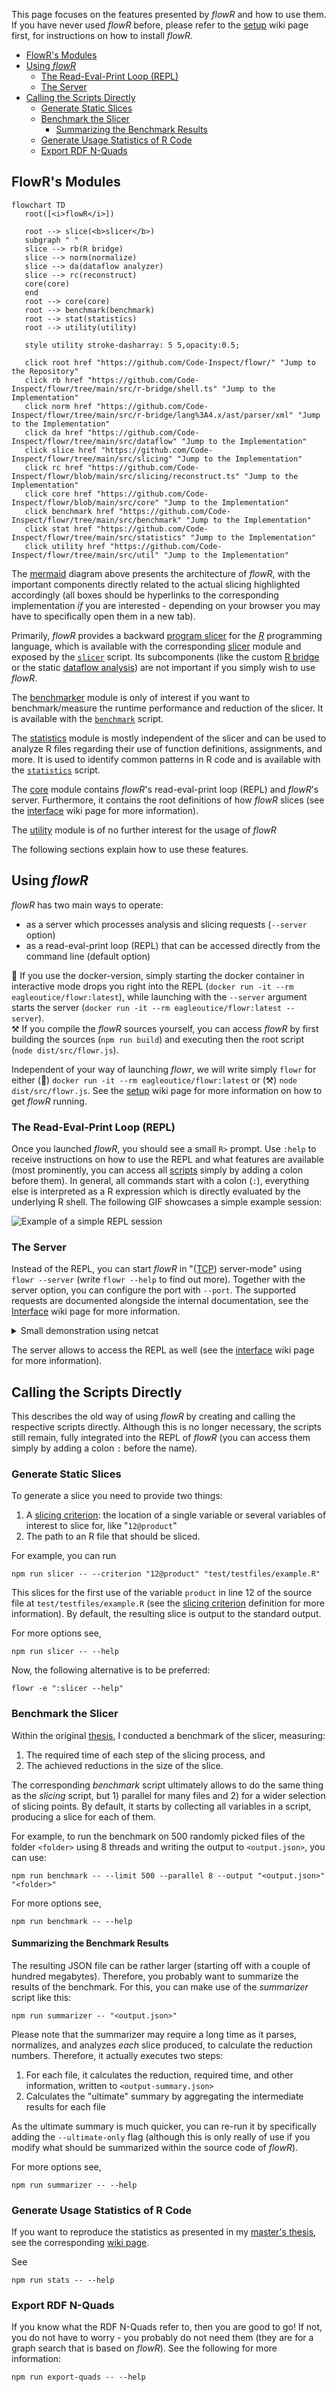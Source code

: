 This page focuses on the features presented by *flowR* and how to use them.
If you have never used *flowR* before, please refer to the [setup](https://github.com/Code-Inspect/flowr/wiki/Setup) wiki page first, for instructions on how to install *flowR*.

<!-- TOC -->
- [FlowR's Modules](#flowrs-modules)
- [Using *flowR*](#using-flowr)
  - [The Read-Eval-Print Loop (REPL)](#the-read-eval-print-loop-repl)
  - [The Server](#the-server)
- [Calling the Scripts Directly](#calling-the-scripts-directly)
  - [Generate Static Slices](#generate-static-slices)
  - [Benchmark the Slicer](#benchmark-the-slicer)
    - [Summarizing the Benchmark Results](#summarizing-the-benchmark-results)
  - [Generate Usage Statistics of R Code](#generate-usage-statistics-of-r-code)
  - [Export RDF N-Quads](#export-rdf-n-quads)
<!-- TOC -->

## FlowR's Modules

```mermaid
flowchart TD
   root([<i>flowR</i>])

   root --> slice(<b>slicer</b>)
   subgraph " "
   slice --> rb(R bridge)
   slice --> norm(normalize)
   slice --> da(dataflow analyzer)
   slice --> rc(reconstruct)
   core(core)
   end
   root --> core(core)
   root --> benchmark(benchmark)
   root --> stat(statistics)
   root --> utility(utility)

   style utility stroke-dasharray: 5 5,opacity:0.5;

   click root href "https://github.com/Code-Inspect/flowr/" "Jump to the Repository"
   click rb href "https://github.com/Code-Inspect/flowr/tree/main/src/r-bridge/shell.ts" "Jump to the Implementation"
   click norm href "https://github.com/Code-Inspect/flowr/tree/main/src/r-bridge/lang%3A4.x/ast/parser/xml" "Jump to the Implementation"
   click da href "https://github.com/Code-Inspect/flowr/tree/main/src/dataflow" "Jump to the Implementation"
   click slice href "https://github.com/Code-Inspect/flowr/tree/main/src/slicing" "Jump to the Implementation"
   click rc href "https://github.com/Code-Inspect/flowr/blob/main/src/slicing/reconstruct.ts" "Jump to the Implementation"
   click core href "https://github.com/Code-Inspect/flowr/blob/main/src/core" "Jump to the Implementation"
   click benchmark href "https://github.com/Code-Inspect/flowr/tree/main/src/benchmark" "Jump to the Implementation"
   click stat href "https://github.com/Code-Inspect/flowr/tree/main/src/statistics" "Jump to the Implementation"
   click utility href "https://github.com/Code-Inspect/flowr/tree/main/src/util" "Jump to the Implementation"
```

The [mermaid](https://mermaid.js.org/) diagram above presents the architecture of *flowR*, with the important components directly related to the actual slicing highlighted accordingly (all boxes should be hyperlinks to the corresponding implementation *if* you are interested - depending on your browser you may have to specifically open them in a new tab).

Primarily, *flowR* provides a backward [program slicer](https://en.wikipedia.org/wiki/Program_slicing) for the [*R*](https://www.r-project.org/) programming language, which is available with the corresponding [slicer](https://github.com/Code-Inspect/flowr/tree/main/src/slicing) module and exposed by the [`slicer`](#generate-static-slices) script.
Its subcomponents (like the custom [R bridge](https://github.com/Code-Inspect/flowr/tree/main/src/r-bridge) or the static [dataflow analysis]("https://github.com/Code-Inspect/flowr/tree/main/src/dataflow)) are not important if you simply wish to use *flowR*.

The [benchmarker](https://github.com/Code-Inspect/flowr/tree/main/src/benchmark) module is only of interest if you want to benchmark/measure the runtime performance and reduction of the slicer. It is available with the [`benchmark`](#benchmark-the-slicer) script.

The [statistics](https://github.com/Code-Inspect/flowr/tree/main/src/statistics) module is mostly independent of the slicer and can be used to analyze R files regarding their use of function definitions, assignments, and more.  It is used to identify common patterns in R code and is available with the [`statistics`](#generate-usage-statistics-of-r-code) script.

The [core](https://github.com/Code-Inspect/flowr/tree/main/src/core) module contains *flowR*'s read-eval-print loop (REPL) and *flowR*'s server. Furthermore, it contains the root definitions of how *flowR* slices (see the [interface](https://github.com/Code-Inspect/flowr/wiki/Interface) wiki page for more information).

The [utility](https://github.com/Code-Inspect/flowr/tree/main/src/util) module is of no further interest for the usage of *flowR*


The following sections explain how to use these features.

## Using *flowR*

*flowR* has two main ways to operate:

- as a server which processes analysis and slicing requests (`--server` option)
- as a read-eval-print loop (REPL) that can be accessed directly from the command line (default option)

🐳️ If you use the docker-version, simply starting the docker container in interactive mode drops you right into the REPL (`docker run -it --rm eagleoutice/flowr:latest`), while launching with the `--server` argument starts the server (`docker run -it --rm eagleoutice/flowr:latest --server`).\
⚒️ If you compile the *flowR* sources yourself, you can access *flowR* by first building the sources (`npm run build`) and executing then the root script (`node dist/src/flowr.js`).

Independent of your way of launching *flowr*, we will write simply `flowr` for either (🐳️)&nbsp;`docker run -it --rm eagleoutice/flowr:latest` or (⚒️)&nbsp;`node dist/src/flowr.js`. See the [setup](https://github.com/Code-Inspect/flowr/wiki/Setup) wiki page for more information on how to get *flowR* running.

### The Read-Eval-Print Loop (REPL)

Once you launched *flowR*, you should see a small&nbsp;`R>` prompt. Use `:help` to receive instructions on how to use the REPL and what features are available (most prominently, you can access all [scripts](#calling-the-scripts-directly) simply by adding a colon before them).
In general, all commands start with a colon (`:`), everything else is interpreted as a&nbsp;R expression which is directly evaluated by the underlying R shell. The following GIF showcases a simple example session:

![Example of a simple REPL session](gif/repl-demo.gif)

### The Server

Instead of the REPL, you can start *flowR* in "([TCP](https://de.wikipedia.org/wiki/Transmission_Control_Protocol)) server-mode" using `flowr --server` (write `flowr --help` to find out more). Together with the server option, you can configure the port with `--port`.
The supported requests are documented alongside the internal documentation, see the [Interface](https://github.com/Code-Inspect/flowr/wiki/Interface) wiki page for more information.

<details>
    <summary>Small demonstration using netcat</summary>

![Example of a simple netcat session](gif/server-demo.gif)

<details>
  <summary>Used <a href="https://github.com/charmbracelet/vhs">vhs</a> code</summary>

```vhs
Output demo.gif

Set FontSize 40
Set Width 1800
Set Height 750
Set WindowBar Colorful
Set TypingSpeed 0.05s
Set CursorBlink true

Type "netcat 127.0.0.1 1042"
Sleep 200ms
Enter
Sleep 600ms

Type '{"type":"request-file-analysis","filetoken":"x","filename":"example-input","content":"2 - x"}'
Sleep 200ms
Enter
Sleep 2s

Type '{"type":"request-slice","filetoken":"x","criterion":["1@x"]}'
Sleep 200ms
Enter
Sleep 8s

Ctrl+C
Sleep 200ms
```

</details>
</details>

The server allows to access the REPL as well (see the [interface](https://github.com/Code-Inspect/flowr/wiki/Interface) wiki page for more information).


## Calling the Scripts Directly

This describes the old way of using *flowR* by creating and calling the respective scripts directly. Although this is no longer necessary, the scripts still remain, fully integrated into the REPL of *flowR* (you can access them simply by adding a colon `:` before the name).

### Generate Static Slices

To generate a slice you need to provide two things:

1. A [slicing criterion](https://github.com/Code-Inspect/flowr/wiki/Terminology#slicing-criterion): the location of a single variable or several variables of interest to slice for, like "`12@product`"
2. The path to an R&nbsp;file that should be sliced.

For example, you can run

```shell
npm run slicer -- --criterion "12@product" "test/testfiles/example.R"
```

This slices for the first use of the variable `product` in line&nbsp;12 of the source file at `test/testfiles/example.R` (see the [slicing criterion](https://github.com/Code-Inspect/flowr/wiki/Terminology#slicing-criterion) definition for more information).
By default, the resulting slice is output to the standard output.

For more options see,

```shell
npm run slicer -- --help
```

Now, the following alternative is to be preferred:

```shell
flowr -e ":slicer --help"
```

### Benchmark the Slicer

Within the original [thesis](https://github.com/Code-Inspect/flowr/wiki/Thesis), I conducted a benchmark of the slicer, measuring:

1. The required time of each step of the slicing process, and
2. The achieved reductions in the size of the slice.

The corresponding *benchmark* script ultimately allows to do the same thing as the *slicing* script, but 1) parallel for many files and 2) for a wider selection of slicing points.
By default, it starts by collecting all variables in a script, producing a slice for each of them.

For example, to run the benchmark on 500 randomly picked files of the folder `<folder>` using 8 threads and writing the output to `<output.json>`, you can use:

```shell
npm run benchmark -- --limit 500 --parallel 8 --output "<output.json>" "<folder>"
```

For more options see,

```shell
npm run benchmark -- --help
```

#### Summarizing the Benchmark Results

The resulting JSON file can be rather larger (starting off with a couple of hundred megabytes). Therefore, you probably want to summarize the results of the benchmark.
For this, you can make use of the *summarizer* script like this:

```shell
npm run summarizer -- "<output.json>"
```

Please note that the summarizer may require a long time as it parses, normalizes, and analyzes *each* slice produced, to calculate the reduction numbers. Therefore, it actually executes two steps:

1. For each file, it calculates the reduction, required time, and other information, written to `<output-summary.json>`
2. Calculates the "ultimate" summary by aggregating the intermediate results for each file

As the ultimate summary is much quicker, you can re-run it by specifically adding the `--ultimate-only` flag (although this is only really of use if you modify what should be summarized within the source code of *flowR*).

For more options see,

```shell
npm run summarizer -- --help
```

### Generate Usage Statistics of R Code

If you want to reproduce the statistics as presented in my [master's thesis](http://dx.doi.org/10.18725/OPARU-50107), see the corresponding [wiki page](https://github.com/Code-Inspect/flowr/wiki/Thesis#how-to-reproduce-the-statistics-from-the-masters-thesis).

See

```shell
npm run stats -- --help
```


### Export RDF N-Quads

If you know what the RDF N-Quads refer to, then you are good to go! If not, you do not have to worry - you probably do not need them (they are for a graph search that is based on *flowR*). See the following for more information:

```shell
npm run export-quads -- --help
```

